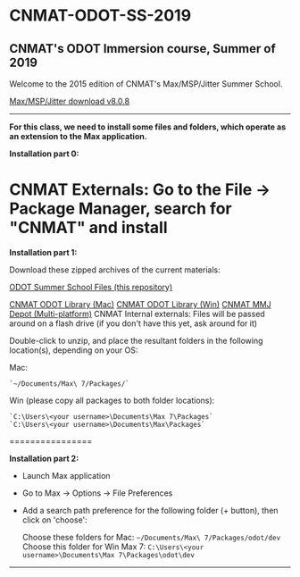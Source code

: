 # CNMAT-ODOT-SS-2019
CNMAT's ODOT Immersion course, Summer of 2019
---

Welcome to the 2015 edition of CNMAT's Max/MSP/Jitter Summer School.

[Max/MSP/Jitter download v8.0.8](https://cycling74.com/downloads)

---
**For this class, we need to install some files and folders, which operate as an extension to the Max application.**

**Installation part 0:**

CNMAT Externals:  Go to the File -> Package Manager, search for "CNMAT" and install
================

**Installation part 1:**

Download these zipped archives of the current materials:

[ODOT Summer School Files (this repository)]()

[CNMAT ODOT Library (Mac)](https://github.com/CNMAT/CNMAT-odot/releases/download/v1.2-20_beta/odot-Max-MacOSX-v1.2-20_beta.tgz)
[CNMAT ODOT Library (Win)](https://github.com/CNMAT/CNMAT-odot/releases/download/v1.2-20_beta/odot-Max-Win32-64-v1.2-20_beta.zip)
[CNMAT MMJ Depot (Multi-platform)](https://github.com/CNMAT/CNMAT-MMJ-Depot/releases/download/v3.1.1/CNMAT-MMJ-Depot.zip)
CNMAT Internal externals:  Files will be passed around on a flash drive (if you don't have this yet, ask around for it)

Double-click to unzip, and place the resultant folders in the following location(s), depending on your OS:

Mac:

    `~/Documents/Max\ 7/Packages/`

Win (please copy all packages to both folder locations):

    `C:\Users\<your username>\Documents\Max 7\Packages`
    `C:\Users\<your username>\Documents\Max\Packages`

================

**Installation part 2:**

- Launch Max application

- Go to Max -> Options -> File Preferences

- Add a search path preference for the following folder (+ button), then click on 'choose':

    Choose these folders for Mac:  	`~/Documents/Max\ 7/Packages/odot/dev`
    Choose this folder for Win Max 7:  `C:\Users\<your username>\Documents\Max 7\Packages\odot\dev`

---